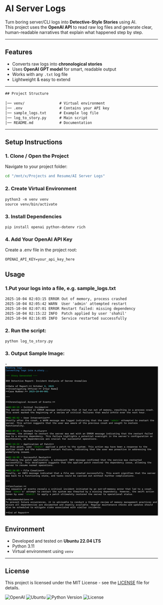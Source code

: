 # AI Server Logs 

Turn boring server/CLI logs into **Detective-Style Stories** using AI.  
This project uses the **OpenAI API** to read raw log files and generate clear, human-readable narratives that explain what happened step by step.  

---

## Features
- Converts raw logs into **chronological stories**
- Uses **OpenAI GPT model** for smart, readable output
- Works with any `.txt` log file
- Lightweight & easy to extend

---

```
## Project Structure

│── venv/                # Virtual environment
│── .env                 # Contains your API key
│── sample_logs.txt      # Example log file
│── log_to_story.py      # Main script
│── README.md            # Documentation
```
---
## Setup Instructions

### 1. Clone / Open the Project

Navigate to your project folder:
```bash
cd "/mnt/x/Projects and Resume/AI Server Logs"
```

### 2. Create Virtual Environment

```
python3 -m venv venv
source venv/bin/activate
```
### 3. Install Dependencies

```
pip install openai python-dotenv rich
```
### 4. Add Your OpenAI API Key

Create a .env file in the project root:
```
OPENAI_API_KEY=your_api_key_here
```

## Usage

### 1.Put your logs into a file, e.g. sample_logs.txt

```
2025-10-04 02:03:15 ERROR Out of memory, process crashed
2025-10-04 02:05:42 WARN  User 'admin' attempted restart
2025-10-04 02:07:01 ERROR Restart failed: missing dependency
2025-10-04 02:15:22 INFO  Patch applied by user 'shahil'
2025-10-04 02:16:05 INFO  Service restarted successfully
```

### 2. Run the script:

```
python log_to_story.py
```

### 3. Output Sample Image:

-![image alt](https://github.com/shahil5z/AI-Server-Logs/blob/98d3191ea8f9df4cdd1c29a1b317fc94cd659ec8/Sample%20IMG/1.png)

## Environment

- Developed and tested on **Ubuntu 22.04 LTS**
- Python 3.11
- Virtual environment using `venv`

---

## License


This project is licensed under the MIT License - see the [LICENSE](LICENSE) file for details.

![OpenAI](https://img.shields.io/badge/OpenAI-API-blue)
![Ubuntu](https://img.shields.io/badge/OS-Ubuntu-orange)
![Python Version](https://img.shields.io/badge/python-3.11-blue)
![License](https://img.shields.io/badge/license-MIT-green)
